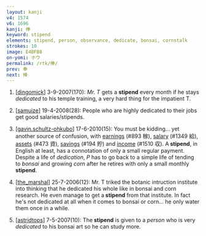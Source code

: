 ```yaml
---
layout: kanji
v4: 1574
v6: 1696
kanji: 俸
keyword: stipend
elements: stipend, person, observance, dedicate, bonsai, cornstalk
strokes: 10
image: E4BFB8
on-yomi: ホウ
permalink: /rtk/俸/
prev: 奉
next: 棒
---
```


1) [<a href="http://kanji.koohii.com/profile/dingomick">dingomick</a>] 3-9-2007(170): <em>Mr. T</em> gets a <strong>stipend</strong> every month if he stays <em>dedicated</em> to his temple training, a very hard thing for the impatient T.

2) [<a href="http://kanji.koohii.com/profile/samuize">samuize</a>] 19-4-2008(28): People who are highly dedicated to their jobs get good salaries/stipends.

3) [<a href="http://kanji.koohii.com/profile/gavin.schultz-ohkubo">gavin.schultz-ohkubo</a>] 17-6-2010(15): You must be kidding... yet another source of confusion, with <a href="../v4/893.html">earnings</a> (#893 稼), <a href="../v4/1349.html">salary</a> (#1349 給), <a href="../v4/473.html">assets</a> (#473 資), <a href="../v4/194.html">savings</a> (#194 貯) and <a href="../v4/1510.html">income</a> (#1510 収). A<strong> stipend</strong>, in English at least, has a connotation of only a small regular payment. Despite a life of <em>dedication</em>, <em>P</em> has to go back to a simple life of tending to <em>bonsai</em> and growing <em>corn</em> after he retires with only a small monthly<strong> stipend</strong>.

4) [<a href="http://kanji.koohii.com/profile/the_marshal">the_marshal</a>] 25-7-2006(12): Mr. T triked the botanic intruction institute into thinking that he dedicated his whole like in bonsai and corn research. He even manage to get a<strong> stipend</strong> from that institute. In fact he&#039;s not dedicated at all when it comes to bonsai or corn... he only water them once in a while.

5) [<a href="http://kanji.koohii.com/profile/astridtops">astridtops</a>] 7-5-2007(10): The<strong> stipend</strong> is given to a <em>person</em> who is very <em>dedicated</em> to his bonsai art so he can study more.

